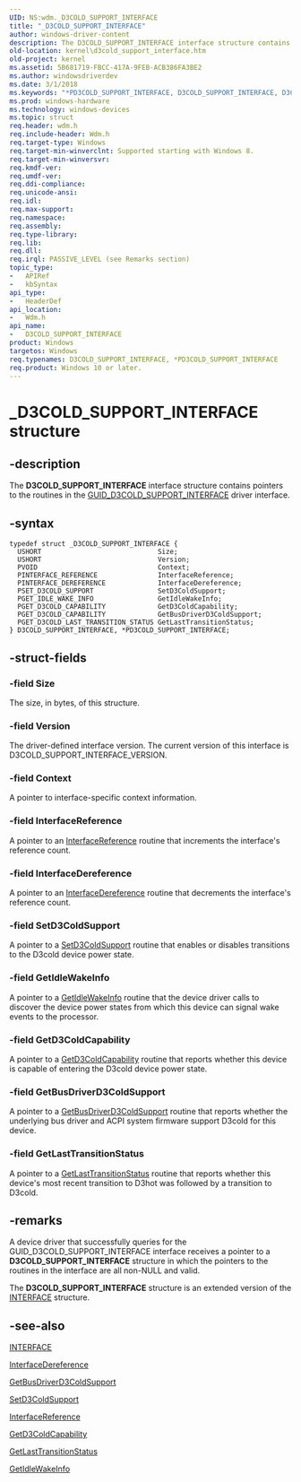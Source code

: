 ```yaml
---
UID: NS:wdm._D3COLD_SUPPORT_INTERFACE
title: "_D3COLD_SUPPORT_INTERFACE"
author: windows-driver-content
description: The D3COLD_SUPPORT_INTERFACE interface structure contains pointers to the routines in the GUID_D3COLD_SUPPORT_INTERFACE driver interface.
old-location: kernel\d3cold_support_interface.htm
old-project: kernel
ms.assetid: 5B681719-FBCC-417A-9FEB-ACB386FA3BE2
ms.author: windowsdriverdev
ms.date: 3/1/2018
ms.keywords: "*PD3COLD_SUPPORT_INTERFACE, D3COLD_SUPPORT_INTERFACE, D3COLD_SUPPORT_INTERFACE structure [Kernel-Mode Driver Architecture], PD3COLD_SUPPORT_INTERFACE, PD3COLD_SUPPORT_INTERFACE structure pointer [Kernel-Mode Driver Architecture], _D3COLD_SUPPORT_INTERFACE, kernel.d3cold_support_interface, wdm/D3COLD_SUPPORT_INTERFACE, wdm/PD3COLD_SUPPORT_INTERFACE"
ms.prod: windows-hardware
ms.technology: windows-devices
ms.topic: struct
req.header: wdm.h
req.include-header: Wdm.h
req.target-type: Windows
req.target-min-winverclnt: Supported starting with Windows 8.
req.target-min-winversvr: 
req.kmdf-ver: 
req.umdf-ver: 
req.ddi-compliance: 
req.unicode-ansi: 
req.idl: 
req.max-support: 
req.namespace: 
req.assembly: 
req.type-library: 
req.lib: 
req.dll: 
req.irql: PASSIVE_LEVEL (see Remarks section)
topic_type:
-	APIRef
-	kbSyntax
api_type:
-	HeaderDef
api_location:
-	Wdm.h
api_name:
-	D3COLD_SUPPORT_INTERFACE
product: Windows
targetos: Windows
req.typenames: D3COLD_SUPPORT_INTERFACE, *PD3COLD_SUPPORT_INTERFACE
req.product: Windows 10 or later.
---
```


# _D3COLD_SUPPORT_INTERFACE structure


## -description


The <b>D3COLD_SUPPORT_INTERFACE</b> interface structure contains pointers to the routines in the <a href="https://msdn.microsoft.com/library/windows/hardware/hh967714">GUID_D3COLD_SUPPORT_INTERFACE</a> driver interface.


## -syntax


````
typedef struct _D3COLD_SUPPORT_INTERFACE {
  USHORT                             Size;
  USHORT                             Version;
  PVOID                              Context;
  PINTERFACE_REFERENCE               InterfaceReference;
  PINTERFACE_DEREFERENCE             InterfaceDereference;
  PSET_D3COLD_SUPPORT                SetD3ColdSupport;
  PGET_IDLE_WAKE_INFO                GetIdleWakeInfo;
  PGET_D3COLD_CAPABILITY             GetD3ColdCapability;
  PGET_D3COLD_CAPABILITY             GetBusDriverD3ColdSupport;
  PGET_D3COLD_LAST_TRANSITION_STATUS GetLastTransitionStatus;
} D3COLD_SUPPORT_INTERFACE, *PD3COLD_SUPPORT_INTERFACE;
````


## -struct-fields




### -field Size

The size, in bytes, of this structure.


### -field Version

The driver-defined interface version. The current version of this interface is D3COLD_SUPPORT_INTERFACE_VERSION.


### -field Context

A pointer to interface-specific context information.


### -field InterfaceReference

A pointer to an <a href="..\wudfwdm\nc-wudfwdm-pinterface_reference.md">InterfaceReference</a> routine that increments the interface's reference count.


### -field InterfaceDereference

A pointer to an <a href="..\wudfwdm\nc-wudfwdm-pinterface_dereference.md">InterfaceDereference</a> routine that decrements the interface's reference count.


### -field SetD3ColdSupport

A pointer to a <a href="..\wdm\nc-wdm-set_d3cold_support.md">SetD3ColdSupport</a> routine that enables or disables transitions to the D3cold device power state.


### -field GetIdleWakeInfo

A pointer to a <a href="..\wdm\nc-wdm-get_idle_wake_info.md">GetIdleWakeInfo</a> routine that the device driver calls to discover the device power states from which this device can signal wake events to the processor.


### -field GetD3ColdCapability

A pointer to a <a href="..\wdm\nc-wdm-get_d3cold_capability.md">GetD3ColdCapability</a> routine that reports whether this device is capable of entering the D3cold device power state.


### -field GetBusDriverD3ColdSupport

A pointer to a <a href="..\wdm\nc-wdm-get_d3cold_capability.md">GetBusDriverD3ColdSupport</a> routine that reports whether the underlying bus driver and ACPI system firmware support D3cold for this device.


### -field GetLastTransitionStatus

A pointer to a <a href="..\wdm\nc-wdm-get_d3cold_last_transition_status.md">GetLastTransitionStatus</a> routine that reports whether this device's most recent transition to D3hot was followed by a transition to D3cold.


## -remarks



A device driver that successfully queries for the GUID_D3COLD_SUPPORT_INTERFACE interface receives a pointer to a <b>D3COLD_SUPPORT_INTERFACE</b> structure in which the pointers to the routines in the interface are all non-NULL and valid.

The <b>D3COLD_SUPPORT_INTERFACE</b> structure is an extended version of the <a href="..\wdm\ns-wdm-_interface.md">INTERFACE</a> structure.




## -see-also

<a href="..\wdm\ns-wdm-_interface.md">INTERFACE</a>



<a href="..\wudfwdm\nc-wudfwdm-pinterface_dereference.md">InterfaceDereference</a>



<a href="..\wdm\nc-wdm-get_d3cold_capability.md">GetBusDriverD3ColdSupport</a>



<a href="..\wdm\nc-wdm-set_d3cold_support.md">SetD3ColdSupport</a>



<a href="..\wudfwdm\nc-wudfwdm-pinterface_reference.md">InterfaceReference</a>



<a href="..\wdm\nc-wdm-get_d3cold_capability.md">GetD3ColdCapability</a>



<a href="..\wdm\nc-wdm-get_d3cold_last_transition_status.md">GetLastTransitionStatus</a>



<a href="..\wdm\nc-wdm-get_idle_wake_info.md">GetIdleWakeInfo</a>



 

 


